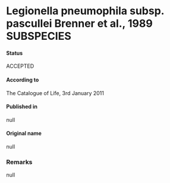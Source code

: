# Legionella pneumophila subsp. pascullei Brenner et al., 1989 SUBSPECIES

#### Status
ACCEPTED

#### According to
The Catalogue of Life, 3rd January 2011

#### Published in
null

#### Original name
null

### Remarks
null